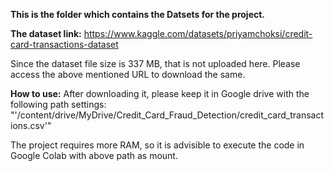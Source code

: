 **This is the folder which contains the Datsets for the project.**

**The dataset link:** https://www.kaggle.com/datasets/priyamchoksi/credit-card-transactions-dataset

Since the dataset file size is 337 MB, that is not uploaded here. Please access the above mentioned URL to download the same.


**How to use:**
After downloading it, please keep it in Google drive with the following path settings:
"'/content/drive/MyDrive/Credit_Card_Fraud_Detection/credit_card_transactions.csv'"

The project requires more RAM, so it is advisible to execute the code in Google Colab with above path as mount.
